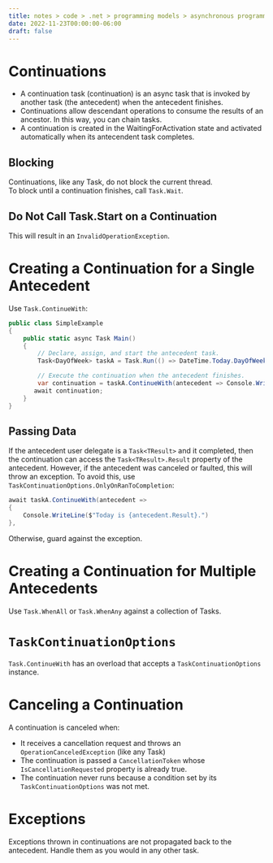```yaml
---
title: notes > code > .net > programming models > asynchronous programming > continuations
date: 2022-11-23T00:00:00-06:00
draft: false
---
```


# Continuations
- A continuation task (continuation) is an async task that is invoked by another task (the antecedent) when the antecedent finishes.
- Continuations allow descendant operations to consume the results of an ancestor.  In this way, you can chain tasks.
- A continuation is created in the WaitingForActivation state and activated automatically when its antecendent task completes.

## Blocking
Continuations, like any Task, do not block the current thread.  
To block until a continuation finishes, call `Task.Wait`.

## Do Not Call Task.Start on a Continuation
This will result in an `InvalidOperationException`.

# Creating a Continuation for a Single Antecedent
Use `Task.ContinueWith`:
```cs
public class SimpleExample
{
    public static async Task Main()
    {
        // Declare, assign, and start the antecedent task.
        Task<DayOfWeek> taskA = Task.Run(() => DateTime.Today.DayOfWeek);

        // Execute the continuation when the antecedent finishes.
        var continuation = taskA.ContinueWith(antecedent => Console.WriteLine($"Today is {antecedent.Result}."));
	   await continuation;
    }
}
```

## Passing Data
If the antecedent user delegate is a `Task<TResult>` and it completed, then the continuation can access the `Task<TResult>.Result` property of the antecedent.  However, if the antecedent was canceled or faulted, this will throw an exception.  To avoid this, use `TaskContinuationOptions.OnlyOnRanToCompletion`:
```cs
await taskA.ContinueWith(antecedent => 
{ 
	Console.WriteLine($"Today is {antecedent.Result}.")
},  
```

Otherwise, guard against the exception.

# Creating a Continuation for Multiple Antecedents
Use `Task.WhenAll` or `Task.WhenAny` against a collection of Tasks.

# `TaskContinuationOptions`
`Task.ContinueWith` has an overload that accepts a `TaskContinuationOptions` instance.

# Canceling a Continuation
A continuation is canceled when:
- It receives a cancellation request and throws an `OperationCanceledException` (like any Task)
- The continuation is passed a `CancellationToken` whose `IsCancellationRequested` property is already true.
- The continuation never runs because a condition set by its `TaskContinuationOptions` was not met.

# Exceptions
Exceptions thrown in continuations are not propagated back to the antecedent.  Handle them as you would in any other task.
